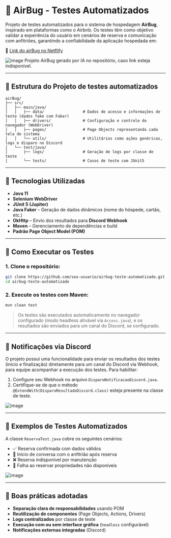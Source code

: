 # 🐞 AirBug - Testes Automatizados 

Projeto de testes automatizados para o sistema de hospedagem **AirBug**, inspirado em plataformas como o Airbnb. Os testes têm como objetivo validar a experiência do usuário em cenários de reserva e comunicação com anfitriões, garantindo a confiabilidade da aplicação hospedada em:

🔗 [Link do airBug no Netflify](https://shiny-tanuki-037144.netlify.app)


![image](https://github.com/user-attachments/assets/0be1e8dc-8be8-4bcb-b38b-d39ca01b29eb)
Projeto AirBug gerado por IA no repositório, caso link esteja indisponível.

---

## 📂 Estrutura do Projeto de testes automatizados

```
airBug/
├── src/
│   ├── main/java/
│   │   ├── data/                 # Dados de acesso e informações de teste (dados fake com Faker)
│   │   ├── drivers/              # Configuração e controle do navegador (WebDriver)
│   │   ├── pages/                # Page Objects representando cada tela do sistema
│   │   └── utils/                # Utilitários como ações genéricas, logs e disparo no Discord
│   └── test/java/
│       ├── logs/                 # Geração de logs por classe de teste
│       └── tests/                # Casos de teste com JUnit5
```

---

## 🧪 Tecnologias Utilizadas

* **Java 11**
* **Selenium WebDriver**
* **JUnit 5 (Jupiter)**
* **Java Faker** – Geração de dados dinâmicos (nome do hóspede, cartão, etc.)
* **OkHttp** – Envio dos resultados para **Discord Webhook**
* **Maven** – Gerenciamento de dependências e build
* **Padrão Page Object Model (POM)**

---

## 🚀 Como Executar os Testes

### 1. Clone o repositório:

```bash
git clone https://github.com/seu-usuario/airbug-teste-automatizado.git
cd airbug-teste-automatizado
```

### 2. Execute os testes com Maven:

```bash
mvn clean test
```

> Os testes são executados automaticamente no navegador configurado (modo headless ativável via `Access.java`), e os resultados são enviados para um canal do Discord, se configurado.

---

## 💬 Notificações via Discord

O projeto possui uma funcionalidade para enviar os resultados dos testes (início e finalização) diretamente para um canal do Discord via Webhook, para equipe acompanhar a execução dos testes. Para habilitar:

1. Configure seu Webhook no arquivo `DisparoNotificacaoDiscord.java`.
2. Certifique-se de que o método `@ExtendWith(DisparoResultadoDiscord.class)` esteja presente na classe de teste.

![image](https://github.com/user-attachments/assets/d0d7fd0c-6fbf-48eb-99f4-70257641a218)


---

## 📄 Exemplos de Testes Automatizados

A classe `ReservaTest.java` cobre os seguintes cenários:

* ✅ Reserva confirmada com dados válidos
* 💬 Início de conversa com o anfitrião após reserva
* ❌ Reserva indisponível por manutenção
* 🚫 Falha ao reservar propriedades não disponíveis

![image](https://github.com/user-attachments/assets/2812878d-2465-4777-bb54-305c2db324ee)


---

## 🧠 Boas práticas adotadas

* **Separação clara de responsabilidades** usando POM
* **Reutilização de componentes** (Page Objects, Actions, Drivers)
* **Logs centralizados** por classe de teste
* **Execução com ou sem interface gráfica** (`headless` configurável)
* **Notificações externas integradas** (Discord)

